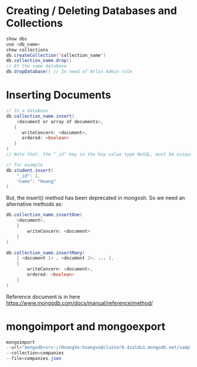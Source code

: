 # Creating / Deleting Databases and Collections

```java
show dbs
use <db_name>
show collections
db.createCollection('collection_name')
db.collection_name.drop()
// At the same database
db.dropDatabase() // In need of Atlas Admin role
```

# Inserting Documents

```java
// In a database
db.collection_name.insert(
    <document or array of documents>,
   {
      writeConcern: <document>,
      ordered: <boolean>
   }
)
// Note that, the "_id" key in the key-value type NoSQL, must be unique and have an undersccore before it. If not include "_id", the db will create itself.

// for example
db.student.insert(
    "_id": 1, 
    "name": "Hoang"
)
```
But, the insert() method has been deprecated in mongosh. So we need an alternative methods as:
```java
db.collection_name.insertOne(
    <document>,
    {
        writeConcern: <document>
    }
)

db.collection_name.insertMany(
    [ <document 1> , <document 2>, ... ],
    {
        writeConcern: <document>,
        ordered: <boolean>
    }
)
```

Reference document is in here https://www.mongodb.com/docs/manual/reference/method/

# mongoimport and mongoexport

```java
mongoimport
--url="mongodb+srv://HoangVo:hoangvo@cluster0.4zaldu1.mongodb.net/sample"
--collection=companies
--file=companies.json
```
